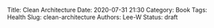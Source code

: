 Title: Clean Architecture
Date: 2020-07-31 21:30
Category: Book
Tags: Health
Slug: clean-architecture
Authors: Lee-W
Status: draft
